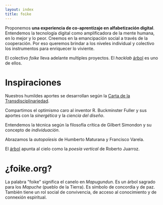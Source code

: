 ```yaml
---
layout: index
title: foike
---
```


Proponemos **una experiencia de co-aprentizaje en alfabetización
digital**. Entendemos la tecnología digital como amplificadora de la
mente humana, en lo mejor y lo peor. Creemos en la emancipación social
a través de la cooperación. Por eso queremos brindar a los niveles
individual y colectivo los instrumentos para enriquecer lo viviente.

El colectivo *foike* lleva adelante multiples proyectos.  El *hacklab* [árbol](hacklab) es uno de ellos.

# Inspiraciones

Nuestros humildes aportes se desarrollan según la [Carta de la
Transdisciplinariedad](http://ciret-transdisciplinarity.org/chart.php#es).

Compartimos el optimismo caro al inventor R. Buckminster Fuller y sus
aportes con la *sinergética* y la *ciencia del diseño*.

Entendemos la técnica según la filosofía crítica de Gilbert Simondon y
su concepto de *individuación*.

Abrazamos la *autopoïesis* de Humberto Maturana y Francisco Varela.

El [árbol](hacklab) apunta al cielo como la *poesía vertical* de Roberto Juarroz.

# ¿foike.org?

La palabra "foike" significa el canelo en *Mapugundun*. Es un árbol
sagrado para los *Mapuche* (pueblo de la Tierra). Es símbolo de
concordia y de paz. También tiene un rol social de convivencia, de
acceso al conocimiento y de connexión espiritual.
